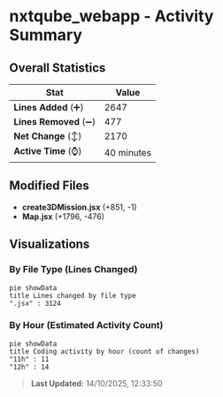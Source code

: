# nxtqube_webapp - Activity Summary 

## Overall Statistics

| Stat                   | Value                                                             |
| ---------------------- | ----------------------------------------------------------------- |
| **Lines Added** (➕)   | 2647                                          |
| **Lines Removed** (➖) | 477                                        |
| **Net Change** (↕)    | 2170                |
| **Active Time** (⌚)   | 40 minutes |


## Modified Files
- **create3DMission.jsx** (+851, -1)
- **Map.jsx** (+1796, -476)

## Visualizations

### By File Type (Lines Changed)

```mermaid
pie showData
title Lines changed by file type
".jsx" : 3124
```

### By Hour (Estimated Activity Count)

```mermaid
pie showData
title Coding activity by hour (count of changes)
"11h" : 11
"12h" : 14
```


> **Last Updated:** 14/10/2025, 12:33:50